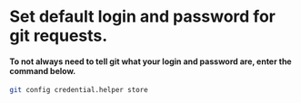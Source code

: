 # Set default login and password for git requests.

#### To not always need to tell git what your login and password are, enter the command below.
```bash
git config credential.helper store
```
